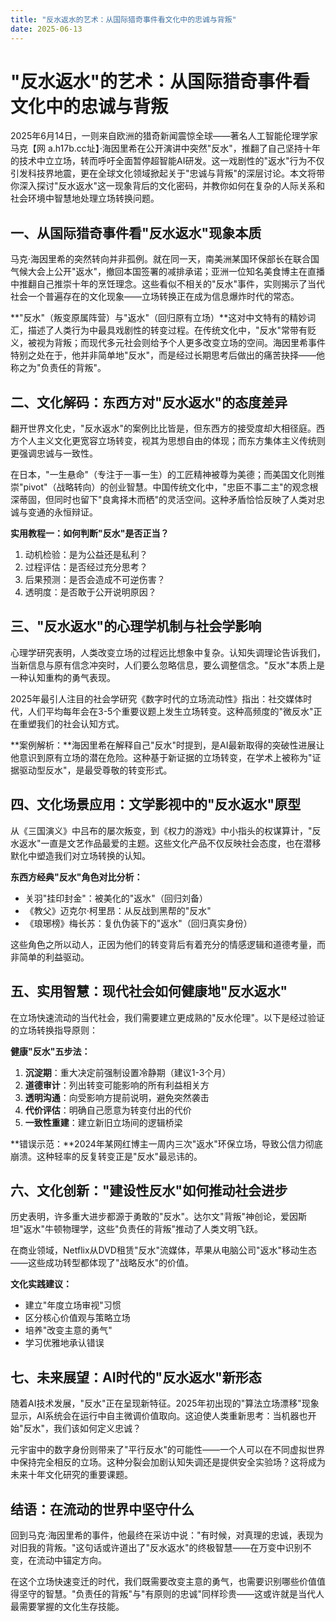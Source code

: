 ```yaml
---
title: "反水返水的艺术：从国际猎奇事件看文化中的忠诚与背叛"
date: 2025-06-13
---
```

# "反水返水"的艺术：从国际猎奇事件看文化中的忠诚与背叛 

2025年6月14日，一则来自欧洲的猎奇新闻震惊全球——著名人工智能伦理学家马克【网 a.h17b.cc址】·海因里希在公开演讲中突然"反水"，推翻了自己坚持十年的技术中立立场，转而呼吁全面暂停超智能AI研发。这一戏剧性的"返水"行为不仅引发科技界地震，更在全球文化领域掀起关于"忠诚与背叛"的深层讨论。本文将带你深入探讨"反水返水"这一现象背后的文化密码，并教你如何在复杂的人际关系和社会环境中智慧地处理立场转换问题。

## 一、从国际猎奇事件看"反水返水"现象本质

马克·海因里希的突然转向并非孤例。就在同一天，南美洲某国环保部长在联合国气候大会上公开"返水"，撤回本国签署的减排承诺；亚洲一位知名美食博主在直播中推翻自己推崇十年的烹饪理念。这些看似不相关的"反水"事件，实则揭示了当代社会一个普遍存在的文化现象——立场转换正在成为信息爆炸时代的常态。

**"反水"（叛变原属阵营）与"返水"（回归原有立场）**这对中文特有的精妙词汇，描述了人类行为中最具戏剧性的转变过程。在传统文化中，"反水"常带有贬义，被视为背叛；而现代多元社会则给予个人更多改变立场的空间。海因里希事件特别之处在于，他并非简单地"反水"，而是经过长期思考后做出的痛苦抉择——他称之为"负责任的背叛"。

## 二、文化解码：东西方对"反水返水"的态度差异

翻开世界文化史，"反水返水"的案例比比皆是，但东西方的接受度却大相径庭。西方个人主义文化更宽容立场转变，视其为思想自由的体现；而东方集体主义传统则更强调忠诚与一致性。

在日本，"一生悬命"（专注于一事一生）的工匠精神被尊为美德；而美国文化则推崇"pivot"（战略转向）的创业智慧。中国传统文化中，"忠臣不事二主"的观念根深蒂固，但同时也留下"良禽择木而栖"的灵活空间。这种矛盾恰恰反映了人类对忠诚与变通的永恒辩证。

**实用教程一：如何判断"反水"是否正当？**
1. 动机检验：是为公益还是私利？
2. 过程评估：是否经过充分思考？
3. 后果预测：是否会造成不可逆伤害？
4. 透明度：是否敢于公开说明原因？

## 三、"反水返水"的心理学机制与社会学影响

心理学研究表明，人类改变立场的过程远比想象中复杂。认知失调理论告诉我们，当新信息与原有信念冲突时，人们要么忽略信息，要么调整信念。"反水"本质上是一种认知重构的勇气表现。

2025年最引人注目的社会学研究《数字时代的立场流动性》指出：社交媒体时代，人们平均每年会在3-5个重要议题上发生立场转变。这种高频度的"微反水"正在重塑我们的社会认知方式。

**案例解析：**海因里希在解释自己"反水"时提到，是AI最新取得的突破性进展让他意识到原有立场的潜在危险。这种基于新证据的立场转变，在学术上被称为"证据驱动型反水"，是最受尊敬的转变形式。

## 四、文化场景应用：文学影视中的"反水返水"原型

从《三国演义》中吕布的屡次叛变，到《权力的游戏》中小指头的权谋算计，"反水返水"一直是文艺作品最爱的主题。这些文化产品不仅反映社会态度，也在潜移默化中塑造我们对立场转换的认知。

**东西方经典"反水"角色对比分析：**
- 关羽"挂印封金"：被美化的"返水"（回归刘备）
- 《教父》迈克尔·柯里昂：从反战到黑帮的"反水"
- 《琅琊榜》梅长苏：复仇伪装下的"返水"（回归真实身份）

这些角色之所以动人，正因为他们的转变背后有着充分的情感逻辑和道德考量，而非简单的利益驱动。

## 五、实用智慧：现代社会如何健康地"反水返水"

在立场快速流动的当代社会，我们需要建立更成熟的"反水伦理"。以下是经过验证的立场转换指导原则：

**健康"反水"五步法：**
1. **沉淀期**：重大决定前强制设置冷静期（建议1-3个月）
2. **道德审计**：列出转变可能影响的所有利益相关方
3. **透明沟通**：向受影响方提前说明，避免突然袭击
4. **代价评估**：明确自己愿意为转变付出的代价
5. **一致性重建**：建立新旧立场间的逻辑桥梁

**错误示范：**2024年某网红博主一周内三次"返水"环保立场，导致公信力彻底崩溃。这种轻率的反复转变正是"反水"最忌讳的。

## 六、文化创新："建设性反水"如何推动社会进步

历史表明，许多重大进步都源于勇敢的"反水"。达尔文"背叛"神创论，爱因斯坦"返水"牛顿物理学，这些"负责任的背叛"推动了人类文明飞跃。

在商业领域，Netflix从DVD租赁"反水"流媒体，苹果从电脑公司"返水"移动生态——这些成功转型都体现了"战略反水"的价值。

**文化实践建议：**
- 建立"年度立场审视"习惯
- 区分核心价值观与策略立场
- 培养"改变主意的勇气"
- 学习优雅地承认错误

## 七、未来展望：AI时代的"反水返水"新形态

随着AI技术发展，"反水"正在呈现新特征。2025年初出现的"算法立场漂移"现象显示，AI系统会在运行中自主微调价值取向。这迫使人类重新思考：当机器也开始"反水"，我们该如何定义忠诚？

元宇宙中的数字身份则带来了"平行反水"的可能性——一个人可以在不同虚拟世界中保持完全相反的立场。这种分裂会加剧认知失调还是提供安全实验场？这将成为未来十年文化研究的重要课题。

## 结语：在流动的世界中坚守什么

回到马克·海因里希的事件，他最终在采访中说："有时候，对真理的忠诚，表现为对旧我的背叛。"这句话或许道出了"反水返水"的终极智慧——在万变中识别不变，在流动中锚定方向。

在这个立场快速变迁的时代，我们既需要改变主意的勇气，也需要识别哪些价值值得坚守的智慧。"负责任的背叛"与"有原则的忠诚"同样珍贵——这或许就是当代人最需要掌握的文化生存技能。
